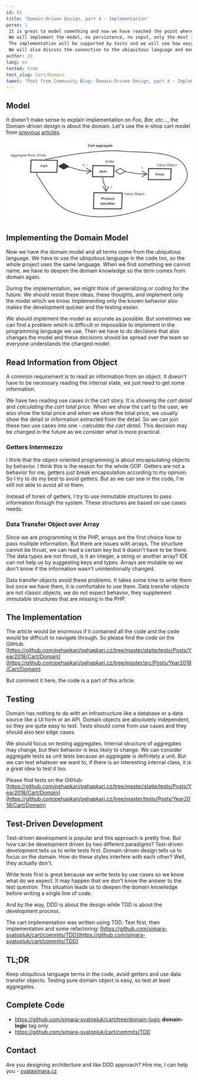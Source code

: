 ```yaml
---
id: 61
title: "Domain-Driven Design, part 4 - Implementation"
perex: |
 It is great to model something and now we have reached the point where we turn the model into the code.
 We will implement the model, no persistence, no input, only the most important part - the domain model.
 The implementation will be supported by tests and we will see how easy it is to test domain objects.
 We will also discuss the connection to the ubiquitous language and model and practical aspect of object encapsulation.
author: 29
lang: en
tested: true
test_slug: Cart/Domain
tweet: "Post from Community Blog: Domain-Driven Design, part 4 - Implementation #ddd #domain #php"
---
```


## Model

It doesn't make sense to explain implementation on *Foo, Bar, etc...*, the Domain-driven design is about the domain.
Let's use the e-shop cart model from [previous](/blog/2017/12/16/domain-driven-design-model/) [articles](/blog/2018/01/06/domain-driven-design-simplify-object-model/).

![cart aggregate](/assets/images/posts/2018/ddd-implementation/cart_aggregate.png)

## Implementing the Domain Model

Now we have the domain model and all terms come from the ubiquitous language.
We have to use the ubiquitous language in the code too, so the whole project uses the same language.
When we find something we cannot name, we have to deepen the domain knowledge so the term comes from domain again.

During the implementation, we might think of generalizing or coding for the future.
We should resist these ideas, these thoughts, and implement only the model which we know.
Implementing only the known behavior also makes the development quicker and the testing easier.

We should implement the model as accurate as possible.
But sometimes we can find a problem which is difficult or impossible to implement in the programming language we use.
Then we have to do decisions that also changes the model and these decisions should be spread over the team so everyone understands the changed model.

## Read Information from Object

A common requirement is to read an information from an object.
It doesn't have to be necessary reading the internal state, we just need to get some information.

We have two reading use cases in the cart story.
It is *showing the cart detail* and *calculating the cart total price*.
When we show the cart to the user, we also show the total price and when we show the total price, we usually show the detail or information extracted from the detail.
So we can join these two use cases into one - *calculate the cart detail*.
This decision may be changed in the future as we consider what is more practical.

### Getters Intermezzo

I think that the object-oriented programming is about encapsulating objects by behavior.
I think this is the reason for the whole OOP.
Getters are not a behavior for me, getters just break encapsulation according to my opinion.
So I try to do my best to avoid getters.
But as we can see in the code, I'm still not able to avoid all ot them.

Instead of tones of getters, I try to use immutable structures to pass information through the system.
These structures are based on use cases needs.

### Data Transfer Object over Array

Since we are programming in the PHP, arrays are the first choice how to pass multiple information.
But there are issues with arrays.
The structure cannot be thrust, we can read a certain key but it doesn't have to be there.
The data types are not thrust, is it an integer, a string or another array? IDE can not help us by suggesting keys and types.
Arrays are mutable so we don't know if the information wasn't unintentionally changed.

Data transfer objects avoid these problems.
It takes some time to write them but once we have them, it is comfortable to use them.
Data transfer objects are not classic objects, we do not expect behavior, they supplement immutable structures that are missing in the PHP.

## The Implementation

The article would be enormous if it contained all the code and the code would be difficult to navigate through.
So please find the code on the GitHub:
[https://github.com/pehapkari/pehapkari.cz/tree/master/statie/tests/Posts/Year2018/Cart/Domain](https://github.com/pehapkari/pehapkari.cz/tree/master/src/Posts/Year2018/Cart/Domain)

But comment it here, the code is a part of this article.

## Testing

Domain has nothing to do with an infrastructure like a database or a data source like a UI form or an API.
Domain objects are absolutely independent, so they are quite easy to test.
Tests should come from use cases and they should also test edge cases.

We should focus on testing aggregates.
Internal structure of aggregates may change, but their behavior is less likely to change.
We can consider aggregate tests as unit tests because an aggregate is definitely a unit.
But we can test whatever we want to, if there is an interesting internal class, it is a great idea to test it too.

Please find tests on the GitHub:
[https://github.com/pehapkari/pehapkari.cz/tree/master/statie/tests/Posts/Year2018/Cart/Domain](https://github.com/pehapkari/pehapkari.cz/tree/master/tests/Posts/Year2018/Cart/Domain)

## Test-Driven Development

Test-driven development is popular and this approach is pretty fine.
But how can be development driven by two different paradigms? Test-driven development tells us to write tests first.
Domain-driven design tells us to focus on the domain.
How do these styles interfere with each other? Well, they actually don't.

Write tests first is great because we write tests by use cases so we know what do we expect.
It may happen that we don't know the answer to the test question.
This situation leads us to deepen the domain knowledge before writing a single line of code.

And by the way, DDD is about the design while TDD is about the development process.

The cart implementation was written using TDD.
Test first, then implementation and some refactoring:
[https://github.com/simara-svatopluk/cart/commits/TDD](https://github.com/simara-svatopluk/cart/commits/TDD)

## TL;DR

Keep ubiquitous language terms in the code, avoid getters and use data transfer objects.
Testing pure domain object is easy, so test at least aggregates.

## Complete Code

* https://github.com/simara-svatopluk/cart/tree/domain-logic **domain-logic** tag only
* https://github.com/simara-svatopluk/cart/commits/TDD

## Contact

Are you designing architecture and like DDD approach? Hire me, I can help you - [svatasimara.cz](http://svatasimara.cz/)

